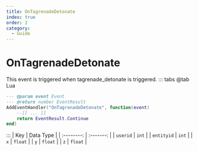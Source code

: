 ```yaml
---
title: OnTagrenadeDetonate
index: true
order: 2
category:
  - Guide
---
```


# OnTagrenadeDetonate
This event is triggered when tagrenade_detonate is triggered.
::: tabs
@tab Lua
```lua
--- @param event Event
--- @return number EventResult
AddEventHandler("OnTagrenadeDetonate", function(event)
    --[[ ... ]]
    return EventResult.Continue
end)
```

:::
|     Key    | Data Type |
| :--------: | :-------: |
|  `userid`  |   `int`   |
| `entityid` |   `int`   |
|     `x`    |  `float`  |
|     `y`    |  `float`  |
|     `z`    |  `float`  |
